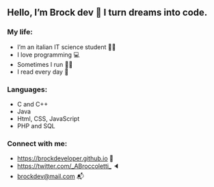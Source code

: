 ## Hello, I’m Brock dev 👋 I turn dreams into code.

### My life:

- I’m an italian IT science student 🧑‍🎓
- I love programming 💻
- Sometimes I run 🏃‍♂️
- I read every day 📖

### Languages:

- C and C++
- Java
- Html, CSS, JavaScript
- PHP and SQL

### Connect with me:

- <https://brockdeveloper.github.io> :raising_hand:
- <https://twitter.com/_ABroccoletti_> :speaker:
- <brockdev@mail.com> :mailbox_with_mail:

